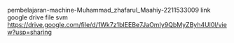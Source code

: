 pembelajaran-machine-Muhammad_zhafarul_Maahiy-2211533009
link google drive file svm https://drive.google.com/file/d/1Wk7z1bIEEBe7JaOmIy9QbMyZByh4Ul0l/view?usp=sharing
